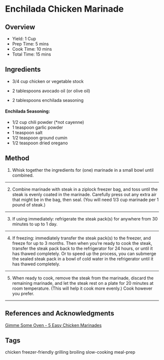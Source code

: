 # Enchilada Chicken Marinade

## Overview

- Yield: 1 Cup
- Prep Time: 5 mins
- Cook Time: 10 mins
- Total Time: 15 mins

## Ingredients

- 3/4 cup chicken or vegetable stock

- 2 tablespoons avocado oil (or olive oil)

- 2 tablespoons enchilada seasoning

#### Enchilada Seasoning:
- 1/2 cup chili powder (*not cayenne)
- 1 teaspoon garlic powder
- 1 teaspoon salt
- 1/2 teaspoon ground cumin
- 1/2 teaspoon dried oregano

## Method

1. Whisk together the ingredients for (one) marinade in a small bowl until combined.
---
2. Combine marinade with steak in a ziplock freezer bag, and toss until the steak is evenly coated in the marinade.  Carefully press out any extra air that might be in the bag, then seal.  (You will need 1/3 cup marinade per 1 pound of steak.)
---
3. If using immediately: refrigerate the steak pack(s) for anywhere from 30 minutes to up to 1 day.
---
4. If freezing: immediately transfer the steak pack(s) to the freezer, and freeze for up to 3 months.  Then when you’re ready to cook the steak, transfer the steak pack back to the refrigerator for 24 hours, or until it has thawed completely.  Or to speed up the process, you can submerge the sealed steak pack in a bowl of cold water in the refrigerator until it has thawed completely.
---
5. When ready to cook, remove the steak from the marinade, discard the remaining marinade, and let the steak rest on a plate for 20 minutes at room temperature.  (This will help it cook more evenly.)  Cook however you prefer.
---

## References and Acknowledgments

[Gimme Some Oven - 5 Easy Chicken Marinades](https://www.gimmesomeoven.com/easy-chicken-marinade-recipes/)

## Tags
chicken
freezer-friendly
grilling
broiling
slow-cooking
meal-prep

